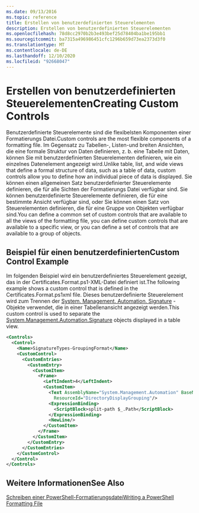 ```yaml
---
ms.date: 09/13/2016
ms.topic: reference
title: Erstellen von benutzerdefinierten Steuerelementen
description: Erstellen von benutzerdefinierten Steuerelementen
ms.openlocfilehash: 78d8cc2970b2b3e493bef25d78404ba1be195bb1
ms.sourcegitcommit: ba7315a496986451cfc1296b659d73ea2373d3f0
ms.translationtype: MT
ms.contentlocale: de-DE
ms.lasthandoff: 12/10/2020
ms.locfileid: "92668047"
---
```

# <a name="creating-custom-controls"></a><span data-ttu-id="294df-103">Erstellen von benutzerdefinierten Steuerelementen</span><span class="sxs-lookup"><span data-stu-id="294df-103">Creating Custom Controls</span></span>

<span data-ttu-id="294df-104">Benutzerdefinierte Steuerelemente sind die flexibelsten Komponenten einer Formatierungs Datei.</span><span class="sxs-lookup"><span data-stu-id="294df-104">Custom controls are the most flexible components of a formatting file.</span></span> <span data-ttu-id="294df-105">Im Gegensatz zu Tabellen-, Listen-und breiten Ansichten, die eine formale Struktur von Daten definieren, z. b. eine Tabelle mit Daten, können Sie mit benutzerdefinierten Steuerelementen definieren, wie ein einzelnes Datenelement angezeigt wird.</span><span class="sxs-lookup"><span data-stu-id="294df-105">Unlike table, list, and wide views that define a formal structure of data, such as a table of data, custom controls allow you to define how an individual piece of data is displayed.</span></span> <span data-ttu-id="294df-106">Sie können einen allgemeinen Satz benutzerdefinierter Steuerelemente definieren, die für alle Sichten der Formatierungs Datei verfügbar sind. Sie können benutzerdefinierte Steuerelemente definieren, die für eine bestimmte Ansicht verfügbar sind, oder Sie können einen Satz von Steuerelementen definieren, die für eine Gruppe von Objekten verfügbar sind.</span><span class="sxs-lookup"><span data-stu-id="294df-106">You can define a common set of custom controls that are available to all the views of the formatting file, you can define custom controls that are available to a specific view, or you can define a set of controls that are available to a group of objects.</span></span>

## <a name="custom-control-example"></a><span data-ttu-id="294df-107">Beispiel für einen benutzerdefinierten</span><span class="sxs-lookup"><span data-stu-id="294df-107">Custom Control Example</span></span>

<span data-ttu-id="294df-108">Im folgenden Beispiel wird ein benutzerdefiniertes Steuerelement gezeigt, das in der Certificates.Format.ps1-XML-Datei definiert ist.</span><span class="sxs-lookup"><span data-stu-id="294df-108">The following example shows a custom control that is defined in the Certificates.Format.ps1xml file.</span></span> <span data-ttu-id="294df-109">Dieses benutzerdefinierte Steuerelement wird zum Trennen der [System. Management. Automation. Signature](/dotnet/api/System.Management.Automation.Signature) -Objekte verwendet, die in einer Tabellenansicht angezeigt werden.</span><span class="sxs-lookup"><span data-stu-id="294df-109">This custom control is used to separate the [System.Management.Automation.Signature](/dotnet/api/System.Management.Automation.Signature) objects displayed in a table view.</span></span>

```xml
<Controls>
  <Control>
    <Name>SignatureTypes-GroupingFormat</Name>
    <CustomControl>
      <CustomEntries>
        <CustomEntry>
          <CustomItem>
            <Frame>
              <LeftIndent>4</LeftIndent>
              <CustomItem>
                <Text AssemblyName="System.Management.Automation" BaseName="FileSystemProviderStrings"
                  ResourceId="DirectoryDisplayGrouping"/>
                <ExpressionBinding>
                  <ScriptBlock>split-path $_.Path</ScriptBlock>
                </ExpressionBinding>
                <NewLine/>
              </CustomItem>
            </Frame>
          </CustomItem>
        </CustomEntry>
      </CustomEntries>
    </CustomControl>
  </Control>
</Controls>

```

## <a name="see-also"></a><span data-ttu-id="294df-110">Weitere Informationen</span><span class="sxs-lookup"><span data-stu-id="294df-110">See Also</span></span>

[<span data-ttu-id="294df-111">Schreiben einer PowerShell-Formatierungsdatei</span><span class="sxs-lookup"><span data-stu-id="294df-111">Writing a PowerShell Formatting File</span></span>](./writing-a-powershell-formatting-file.md)
